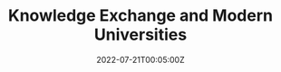 ---
authors:
- Yisu Zhou
date: "2022-07-21T00:05:00Z"
featured: false
projects: []
publication: "*ECNU Review of Education*"
publication_short: ""
publication_types:
- "7"
publishDate: "2021-07-21T00:00:00Z"
tags:
- book review
title: "Knowledge Exchange and Modern Universities"
url_code: ""
url_dataset: ""
url_pdf: ""
url_poster: ""
url_project: ""
url_slides: ""
url_source: "https://journals.sagepub.com/doi/pdf/10.1177/20965311221105902"
layout: research-paper
---